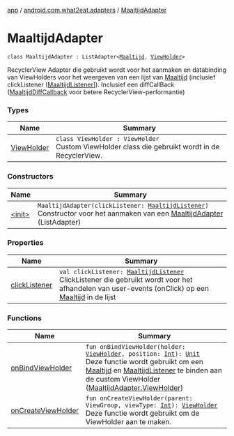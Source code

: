 [app](../../index.md) / [android.com.what2eat.adapters](../index.md) / [MaaltijdAdapter](./index.md)

# MaaltijdAdapter

`class MaaltijdAdapter : ListAdapter<`[`Maaltijd`](../../android.com.what2eat.model/-maaltijd/index.md)`, `[`ViewHolder`](-view-holder/index.md)`>`

RecyclerView Adapter die gebruikt wordt voor het aanmaken en databinding van ViewHolders voor
het weergeven van een lijst van [Maaltijd](../../android.com.what2eat.model/-maaltijd/index.md) (inclusief clickListener ([MaaltijdListener](../-maaltijd-listener/index.md)]). Inclusief
een diffCallBack ([MaaltijdDiffCallback](../-maaltijd-diff-callback/index.md) voor betere RecyclerView-performantie)

### Types

| Name | Summary |
|---|---|
| [ViewHolder](-view-holder/index.md) | `class ViewHolder : ViewHolder`<br>Custom ViewHolder class die gebruikt wordt in de RecyclerView. |

### Constructors

| Name | Summary |
|---|---|
| [&lt;init&gt;](-init-.md) | `MaaltijdAdapter(clickListener: `[`MaaltijdListener`](../-maaltijd-listener/index.md)`)`<br>Constructor voor het aanmaken van een [MaaltijdAdapter](./index.md) (ListAdapter) |

### Properties

| Name | Summary |
|---|---|
| [clickListener](click-listener.md) | `val clickListener: `[`MaaltijdListener`](../-maaltijd-listener/index.md)<br>ClickListener die gebruikt wordt voor het afhandelen van user-events (onClick) op een [Maaltijd](../../android.com.what2eat.model/-maaltijd/index.md) in de lijst |

### Functions

| Name | Summary |
|---|---|
| [onBindViewHolder](on-bind-view-holder.md) | `fun onBindViewHolder(holder: `[`ViewHolder`](-view-holder/index.md)`, position: `[`Int`](https://kotlinlang.org/api/latest/jvm/stdlib/kotlin/-int/index.html)`): `[`Unit`](https://kotlinlang.org/api/latest/jvm/stdlib/kotlin/-unit/index.html)<br>Deze functie wordt gebruikt om een [Maaltijd](../../android.com.what2eat.model/-maaltijd/index.md) en [MaaltijdListener](../-maaltijd-listener/index.md) te binden aan de custom ViewHolder ([MaaltijdAdapter.ViewHolder](-view-holder/index.md)) |
| [onCreateViewHolder](on-create-view-holder.md) | `fun onCreateViewHolder(parent: ViewGroup, viewType: `[`Int`](https://kotlinlang.org/api/latest/jvm/stdlib/kotlin/-int/index.html)`): `[`ViewHolder`](-view-holder/index.md)<br>Deze functie wordt gebruikt om de ViewHolder aan te maken. |
